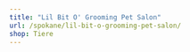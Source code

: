 ```yaml
---
title: "Lil Bit O' Grooming Pet Salon"
url: /spokane/lil-bit-o-grooming-pet-salon/
shop: Tiere
---
```

